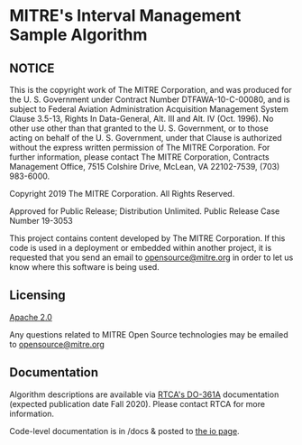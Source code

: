 # MITRE's Interval Management Sample Algorithm

## NOTICE

This is the copyright work of The MITRE Corporation, and was produced for the U. S. Government under Contract Number DTFAWA-10-C-00080, and is subject to Federal Aviation Administration Acquisition Management System Clause 3.5-13, Rights In Data-General, Alt. III and Alt. IV (Oct. 1996). No other use other than that granted to the U. S. Government, or to those acting on behalf of the U. S. Government, under that Clause is authorized without the express written permission of The MITRE Corporation. For further information, please contact The MITRE Corporation, Contracts Management Office, 7515 Colshire Drive, McLean, VA 22102-7539, (703) 983-6000.

Copyright 2019 The MITRE Corporation. All Rights Reserved.

Approved for Public Release; Distribution Unlimited. Public Release Case Number 19-3053

This project contains content developed by The MITRE Corporation. If this code is used in a deployment or embedded within another project, it is requested that you send an email to opensource@mitre.org in order to let us know where this software is being used.

## Licensing

[Apache 2.0](https://github.com/mitre/im_sample_algorithm/blob/master/LICENSE)

Any questions related to MITRE Open Source technologies may be emailed to opensource@mitre.org

## Documentation

Algorithm descriptions are available via [RTCA's DO-361A](https://my.rtca.org/nc__store?search=do-361) documentation (expected publication date Fall 2020). Please contact RTCA for more information.

Code-level documentation is in /docs & posted to [the io page](https://mitre.github.io/im_sample_algorithm/).
